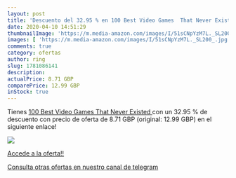 ```yaml
---
layout: post
title: 'Descuento del 32.95 % en 100 Best Video Games  That Never Existed'
date: 2020-04-10 14:51:29
thumbnailImage: 'https://m.media-amazon.com/images/I/51sCNpYzM7L._SL200_.jpg'
images: [ 'https://m.media-amazon.com/images/I/51sCNpYzM7L._SL200_.jpg' ]
comments: true
category: ofertas
author: ring
slug: 1781086141
description:
actualPrice: 8.71 GBP
comparePrice: 12.99 GBP
inStock: true
---
```


Tienes [100 Best Video Games  That Never Existed ](https://www.amazon.co.uk/dp/1781086141/?tag=redken01-21) con un 32.95 % de descuento con precio de oferta de 8.71 GBP (original: 12.99 GBP) en el siguiente enlace!

[![](https://m.media-amazon.com/images/I/51sCNpYzM7L._SL200_.jpg)](https://www.amazon.co.uk/dp/1781086141/?tag=redken01-21)

[Accede a la oferta!!](https://www.amazon.co.uk/dp/1781086141/?tag=redken01-21)

[Consulta otras ofertas en nuestro canal de telegram](https://t.me/s/ofertas25)
